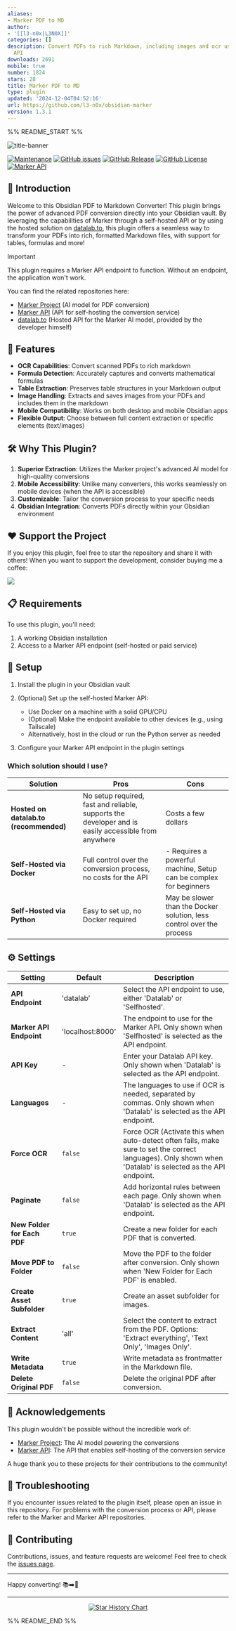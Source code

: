 ```yaml
---
aliases:
- Marker PDF to MD
author:
- '[[l3-n0x|L3N0X]]'
categories: []
description: Convert PDFs to rich Markdown, including images and ocr using the Marker
  API
downloads: 2691
mobile: true
number: 1824
stars: 28
title: Marker PDF to MD
type: plugin
updated: '2024-12-04T04:52:16'
url: https://github.com/l3-n0x/obsidian-marker
version: 1.3.1
---
```


%% README_START %%

![title-banner](https://raw.githubusercontent.com/l3-n0x/obsidian-marker/HEAD/assets/title-banner.png)

[![Maintenance](https://img.shields.io/badge/Maintained-yes-a27ded.svg)](https://GitHub.com/L3-N0X/obsidian-marker/graphs/commit-activity)
[![GitHub issues](https://img.shields.io/github/issues/L3-N0X/obsidian-marker.svg?color=a27ded)](https://github.com/L3-N0X/obsidian-marker/issues)
[![GitHub Release](https://img.shields.io/github/v/release/L3-N0X/obsidian-marker?color=a27ded&link=https%3A%2F%2Fgithub.com%2FL3-N0X%2Fobsidian-marker%2Freleases)](https://github.com/L3-N0X/obsidian-marker/releases)
[![GitHub License](https://img.shields.io/github/license/L3-N0X/obsidian-marker?color=a27ded)](https://github.com/L3-N0X/obsidian-marker/blob/master/LICENSE)
[![Marker API](https://img.shields.io/badge/Marker%20API-Required-a27ded.svg)](https://github.com/adithya-s-k/marker-api)

## 🌟 Introduction

Welcome to this Obsidian PDF to Markdown Converter! This plugin brings the power of advanced PDF conversion directly into your Obsidian vault. By leveraging the capabilities of Marker through a self-hosted API or by using the hosted solution on [datalab.to](https://www.datalab.to/), this plugin offers a seamless way to transform your PDFs into rich, formatted Markdown files, with support for tables, formulas and more!

> [!IMPORTANT]
> This plugin requires a Marker API endpoint to function. Without an endpoint, the application won't work.

You can find the related repositories here:

- [Marker Project](https://github.com/VikParuchuri/marker) (AI model for PDF conversion)
- [Marker API](https://github.com/adithya-s-k/marker-api) (API for self-hosting the conversion service)
- [datalab.to](https://www.datalab.to/) (Hosted API for the Marker AI model, provided by the developer himself)

## 🚀 Features

- **OCR Capabilities**: Convert scanned PDFs to rich markdown
- **Formula Detection**: Accurately captures and converts mathematical formulas
- **Table Extraction**: Preserves table structures in your Markdown output
- **Image Handling**: Extracts and saves images from your PDFs and includes them in the markdown
- **Mobile Compatibility**: Works on both desktop and mobile Obsidian apps
- **Flexible Output**: Choose between full content extraction or specific elements (text/images)

## 🛠 Why This Plugin?

1. **Superior Extraction**: Utilizes the Marker project's advanced AI model for high-quality conversions
2. **Mobile Accessibility**: Unlike many converters, this works seamlessly on mobile devices (when the API is accessible)
3. **Customizable**: Tailor the conversion process to your specific needs
4. **Obsidian Integration**: Converts PDFs directly within your Obsidian environment

## ♥️ Support the Project

If you enjoy this plugin, feel free to star the repository and share it with others!
When you want to support the development, consider buying me a coffee:

<a href="https://www.buymeacoffee.com/l3n0x"><img src="https://img.buymeacoffee.com/button-api/?slug=l3n0x&font_family=Inter&button_colour=FFDD00"></a>

## 📋 Requirements

To use this plugin, you'll need:

1. A working Obsidian installation
2. Access to a Marker API endpoint (self-hosted or paid service)

## 🔧 Setup

1. Install the plugin in your Obsidian vault
2. (Optional) Set up the self-hosted Marker API:

   - Use Docker on a machine with a solid GPU/CPU
   - (Optional) Make the endpoint available to other devices (e.g., using Tailscale)
   - Alternatively, host in the cloud or run the Python server as needed
3. Configure your Marker API endpoint in the plugin settings

### Which solution should I use?

| Solution          | Pros                                             | Cons                                                                 |
| ----------------- | ------------------------------------------------ | -------------------------------------------------------------------- |
| **Hosted on datalab.to (recommended)** | No setup required, fast and reliable, supports the developer and is easily accessible from anywhere | Costs a few dollars |
| **Self-Hosted via Docker** | Full control over the conversion process, no costs for the API | - Requires a powerful machine, Setup can be complex for beginners |
| **Self-Hosted via Python** | Easy to set up, no Docker required | May be slower than the Docker solution, less control over the process |

## ⚙️ Settings

| Setting | Default | Description |
| --- | --- | --- |
| **API Endpoint** | 'datalab' | Select the API endpoint to use, either 'Datalab' or 'Selfhosted'. |
| **Marker API Endpoint** | 'localhost:8000' | The endpoint to use for the Marker API. Only shown when 'Selfhosted' is selected as the API endpoint. |
| **API Key** | - | Enter your Datalab API key. Only shown when 'Datalab' is selected as the API endpoint. |
| **Languages** | - | The languages to use if OCR is needed, separated by commas. Only shown when 'Datalab' is selected as the API endpoint. |
| **Force OCR** | `false` | Force OCR (Activate this when auto-detect often fails, make sure to set the correct languages). Only shown when 'Datalab' is selected as the API endpoint. |
| **Paginate** | `false` | Add horizontal rules between each page. Only shown when 'Datalab' is selected as the API endpoint. |
| **New Folder for Each PDF** | `true` | Create a new folder for each PDF that is converted. |
| **Move PDF to Folder** | `false` | Move the PDF to the folder after conversion. Only shown when 'New Folder for Each PDF' is enabled. |
| **Create Asset Subfolder** | `true` | Create an asset subfolder for images. |
| **Extract Content** | 'all' | Select the content to extract from the PDF. Options: 'Extract everything', 'Text Only', 'Images Only'. |
| **Write Metadata** | `true` | Write metadata as frontmatter in the Markdown file. |
| **Delete Original PDF** | `false` | Delete the original PDF after conversion. |

## 🙏 Acknowledgements

This plugin wouldn't be possible without the incredible work of:

- [Marker Project](https://github.com/VikParuchuri/marker): The AI model powering the conversions
- [Marker API](https://github.com/adithya-s-k/marker-api): The API that enables self-hosting of the conversion service

A huge thank you to these projects for their contributions to the community!

## 🐛 Troubleshooting

If you encounter issues related to the plugin itself, please open an issue in this repository. For problems with the conversion process or API, please refer to the Marker and Marker API repositories.

## 🤝 Contributing

Contributions, issues, and feature requests are welcome! Feel free to check the [issues page](https://github.com/L3-N0X/obsidian-marker/issues).

---

Happy converting! 📚➡️📝

---

<p align="center">
  <a href="https://l3n0x.eu5.org">
    <img src="https://api.star-history.com/svg?repos=l3-n0x/obsidian-marker&type=Date" alt="Star History Chart">
  </a>
</p>


%% README_END %%